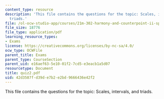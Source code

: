 ```yaml
---
content_type: resource
description: 'This file contains the questions for the topic: Scales, intervals, and
  triads.'
file: /ol-ocw-studio-app/courses/21m-302-harmony-and-counterpoint-ii-spring-2005/42d3587fd39de7b2e2bd9666436e42f2_quiz2.pdf
file_size: 18776
file_type: application/pdf
learning_resource_types:
- Exams
license: https://creativecommons.org/licenses/by-nc-sa/4.0/
ocw_type: OCWFile
parent_title: Exams
parent_type: CourseSection
parent_uid: e16aef63-5e10-01f2-7cd5-e3eacb1a5d07
resourcetype: Document
title: quiz2.pdf
uid: 42d3587f-d39d-e7b2-e2bd-9666436e42f2
---
```

This file contains the questions for the topic: Scales, intervals, and triads.